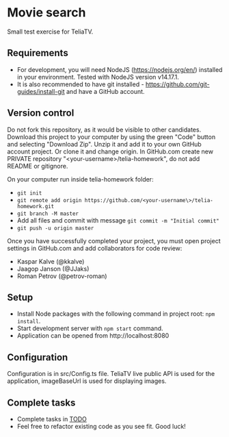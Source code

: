 # Movie search
Small test exercise for TeliaTV.

## Requirements
- For development, you will need NodeJS (https://nodejs.org/en/) installed in your environment.
Tested with NodeJS version v14.17.1.
- It is also recommended to have git installed - https://github.com/git-guides/install-git and have a GitHub account.

## Version control
Do not fork this repository, as it would be visible to other candidates.
Download this project to your computer by using the green "Code" button and selecting "Download Zip".
Unzip it and add it to your own GitHub account project. Or clone it and change origin.
In GitHub.com create new PRIVATE repository "<your-username\>/telia-homework", do not add README or gitignore.

On your computer run inside telia-homework folder:
- `git init`
- `git remote add origin https://github.com/<your-username\>/telia-homework.git`
- `git branch -M master`
- Add all files and commit with message `git commit -m "Initial commit"`
- `git push -u origin master`

Once you have successfully completed your project, you must open project settings in GitHub.com and add collaborators for code review:
- Kaspar Kalve (@kkalve)
- Jaagop Janson (@JJaks)
- Roman Petrov (@petrov-roman)

## Setup
- Install Node packages with the following command in project root: `npm install`.
- Start development server with `npm start` command.
- Application can be opened from http://localhost:8080

## Configuration
Configuration is in src/Config.ts file.
TeliaTV live public API is used for the application, imageBaseUrl is used for displaying images.

## Complete tasks
- Complete tasks in [TODO](TODO.md)
- Feel free to refactor existing code as you see fit. Good luck!
